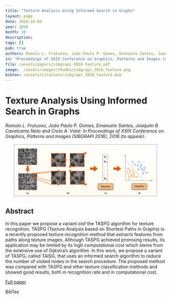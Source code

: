 ```yaml
---
title: "Texture Analysis Using Informed Search in Graphs"
layout: page
date: 2016-10-04
year: 2016
month: 10
description:
tags: []
pub: true
authors: Romulo L. Frutuoso, João Paulo P. Gomes, Emanuele Santos, Joaquim B. Cavalcante Neto and Creto A. Vidal
in: "Proceedings of XXIX Conference on Graphics, Patterns and Images (SIBGRAPI 2016) (to appear)"
file: /assets/papers/sibgrapi-2016-texture.pdf
image:  /assets/images/thumbs/sibgrapi_2016_texture.png
bibtex: /assets/citations/sibgrapi_2016_texture.bib
---
```


# Texture Analysis Using Informed Search in Graphs

*Romulo L. Frutuoso, João Paulo P. Gomes, Emanuele Santos, Joaquim B. Cavalcante Neto and Creto A. Vidal. In Proceedings of XXIX Conference on Graphics, Patterns and Images (SIBGRAPI 2016), 2016 (to appear).*

<center><img src="/assets/images/thumbs/sibgrapi_2016_texture.png" style="width: 90%;" /></center>

## Abstract

In this paper we propose a variant oisf the TASPG algorithm for texture recognition. TASPG (Texture Analysis based on Shortest Paths in Graphs) is a recently proposed texture recognition method that extracts features from paths along texture images. Although TASPG achieved promising results, its application may be limited by its high computational cost which stems from the extensive use of Dijkstra’s algorithm. In this work, we propose a variant of TASPG, called TAISG, that uses an informed search algorithm to reduce the number of visited nodes in the search procedure. The proposed method was compared with TASPG and other texture classification methods and showed good results, both in recognition rate and in computational cost.


[Full paper](/assets/papers/sibgrapi-2016-texture.pdf)

BibTex
